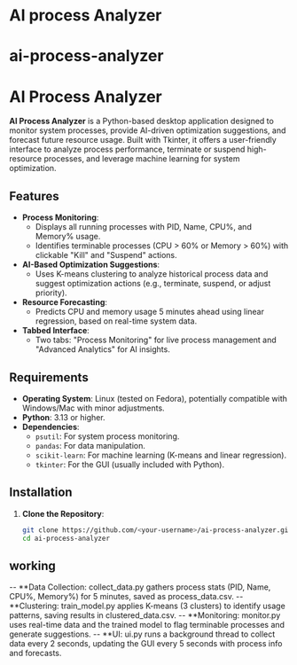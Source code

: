 # AI process Analyzer
# ai-process-analyzer
# AI Process Analyzer

**AI Process Analyzer** is a Python-based desktop application designed to monitor system processes, provide AI-driven optimization suggestions, and forecast future resource usage. Built with Tkinter, it offers a user-friendly interface to analyze process performance, terminate or suspend high-resource processes, and leverage machine learning for system optimization.

## Features

- **Process Monitoring**:
  - Displays all running processes with PID, Name, CPU%, and Memory% usage.
  - Identifies terminable processes (CPU > 60% or Memory > 60%) with clickable "Kill" and "Suspend" actions.
- **AI-Based Optimization Suggestions**:
  - Uses K-means clustering to analyze historical process data and suggest optimization actions (e.g., terminate, suspend, or adjust priority).
- **Resource Forecasting**:
  - Predicts CPU and memory usage 5 minutes ahead using linear regression, based on real-time system data.
- **Tabbed Interface**:
  - Two tabs: "Process Monitoring" for live process management and "Advanced Analytics" for AI insights.

## Requirements

- **Operating System**: Linux (tested on Fedora), potentially compatible with Windows/Mac with minor adjustments.
- **Python**: 3.13 or higher.
- **Dependencies**:
  - `psutil`: For system process monitoring.
  - `pandas`: For data manipulation.
  - `scikit-learn`: For machine learning (K-means and linear regression).
  - `tkinter`: For the GUI (usually included with Python).

## Installation

1. **Clone the Repository**:
   ```bash
   git clone https://github.com/<your-username>/ai-process-analyzer.git
   cd ai-process-analyzer

## working
-- **Data Collection: collect_data.py gathers process stats (PID, Name, CPU%, Memory%) for 5 minutes, saved as process_data.csv.
-- **Clustering: train_model.py applies K-means (3 clusters) to identify usage patterns, saving results in clustered_data.csv.
-- **Monitoring: monitor.py uses real-time data and the trained model to flag terminable processes and generate suggestions.
-- **UI: ui.py runs a background thread to collect data every 2 seconds, updating the GUI every 5 seconds with process info and forecasts.
